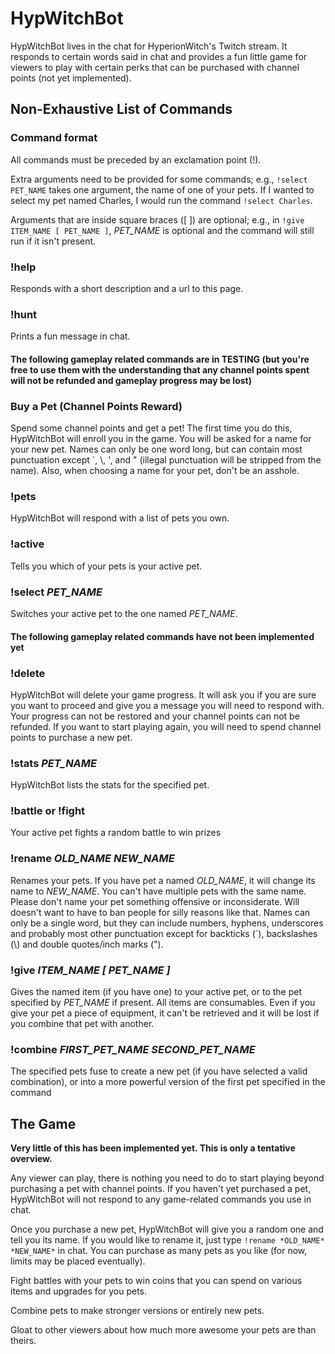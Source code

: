 # HypWitchBot

HypWitchBot lives in the chat for HyperionWitch's Twitch stream. It responds to certain words said in chat and provides a fun little game for viewers to play with certain perks that can be purchased with channel points (not yet implemented).

## Non-Exhaustive List of Commands

### Command format
All commands must be preceded by an exclamation point (!).

Extra arguments need to be provided for some commands; e.g., `!select PET_NAME` takes one argument, the name of one of your pets. If I wanted to select my pet named Charles, I would run the command `!select Charles`.

Arguments that are inside square braces ([ ]) are optional; e.g., in `!give ITEM_NAME [ PET_NAME ]`, *PET_NAME* is optional and the command will still run if it isn't present.

### !help
Responds with a short description and a url to this page.

### !hunt
Prints a fun message in chat.

#### **The following gameplay related commands are in TESTING (but you're free to use them with the understanding that any channel points spent will not be refunded and gameplay progress may be lost)** 

### Buy a Pet (Channel Points Reward)
Spend some channel points and get a pet! The first time you do this, HypWitchBot will enroll you in the game. You will be asked for a name for your new pet. Names can only be one word long, but can contain most punctuation except `, \\, ', and " (illegal punctuation will be stripped from the name). Also, when choosing a name for your pet, don't be an asshole.

### !pets
HypWitchBot will respond with a list of pets you own.

### !active
Tells you which of your pets is your active pet.

### !select *PET_NAME*
Switches your active pet to the one named *PET_NAME*.

#### **The following gameplay related commands have not been implemented yet**

### !delete
HypWitchBot will delete your game progress. It will ask you if you are sure you want to proceed and give you a message you will need to respond with. Your progress can not be restored and your channel points can not be refunded. If you want to start playing again, you will need to spend channel points to purchase a new pet.

### !stats *PET_NAME*
HypWitchBot lists the stats for the specified pet.

### !battle or !fight
Your active pet fights a random battle to win prizes

### !rename *OLD_NAME* *NEW_NAME*
Renames your pets. If you have pet a named *OLD_NAME*, it will change its name to *NEW_NAME*. You can't have multiple pets with the same name. Please don't name your pet something offensive or inconsiderate. Will doesn't want to have to ban people for silly reasons like that. Names can only be a single word, but they can include numbers, hyphens, underscores and probably most other punctuation except for backticks (`), backslashes (\\) and double quotes/inch marks (").

### !give *ITEM_NAME* *\[ PET_NAME \]*
Gives the named item (if you have one) to your active pet, or to the pet specified by *PET_NAME* if present. All items are consumables. Even if you give your pet a piece of equipment, it can't be retrieved and it will be lost if you combine that pet with another.

### !combine *FIRST_PET_NAME* *SECOND_PET_NAME*
The specified pets fuse to create a new pet (if you have selected a valid combination), or into a more powerful version of the first pet specified in the command

## The Game

**Very little of this has been implemented yet. This is only a tentative overview.**

Any viewer can play, there is nothing you need to do to start playing beyond purchasing a pet with channel points. If you haven't yet purchased a pet, HypWitchBot will not respond to any game-related commands you use in chat.

Once you purchase a new pet, HypWitchBot will give you a random one and tell you its name. If you would like to rename it, just type `!rename *OLD_NAME* *NEW_NAME*` in chat. You can purchase as many pets as you like (for now, limits may be placed eventually).

Fight battles with your pets to win coins that you can spend on various items and upgrades for you pets.

Combine pets to make stronger versions or entirely new pets.

Gloat to other viewers about how much more awesome your pets are than theirs.